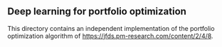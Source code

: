 ## Deep learning for portfolio optimization

This directory contains an independent implementation of the portfolio optimization algorithm
of https://jfds.pm-research.com/content/2/4/8.
